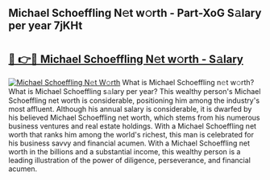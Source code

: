 ## Michael Schoeffling N𝚎t w𝚘rth - Part-XoG S𝚊lary per year 7jKHt

# <h2><a href="http://gc21vt.nevu.top/?p=Michael+Schoeffling">🔗 👉🔴 Michael Schoeffling N𝚎t w𝚘rth - S𝚊lary</a></h2>

[![Michael Schoeffling N𝚎t W𝚘rth](https://i.imgur.com/Oavwk0R.jpeg)](http://gc21vt.nevu.top/?p=Michael+Schoeffling)
What is Michael Schoeffling n𝚎t w𝚘rth? What is Michael Schoeffling s𝚊lary per year?
This wealthy person's Michael Schoeffling net worth is considerable, positioning him among the industry's most affluent. Although his annual salary is considerable, it is dwarfed by his believed Michael Schoeffling net worth, which stems from his numerous business ventures and real estate holdings. With a Michael Schoeffling net worth that ranks him among the world's richest, this man is celebrated for his business savvy and financial acumen. With a Michael Schoeffling net worth in the billions and a substantial income, this wealthy person is a leading illustration of the power of diligence, perseverance, and financial acumen.
